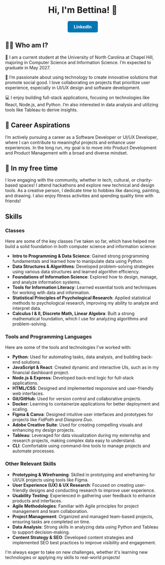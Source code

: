 # <div align="center">Hi, I'm Bettina! 👋</div>
<div align="center">
  <a href="https://www.linkedin.com/in/bettina-george/" target="_blank" style="text-decoration: none;">
    <div style="background-color: #0077B5; color: white; padding: 10px 20px; border-radius: 5px; display: inline-block; font-weight: bold;">
      LinkedIn
    </div>
</div>

## 👩‍🎓 Who am I?
🏫 I am a current student at the University of North Carolina at Chapel Hill, majoring in Computer Science and Information Science. I’m expected to graduate in May 2027.

🚀 I’m passionate about using technology to create innovative solutions that promote social good. I love collaborating on projects that prioritize user experience, especially in UI/UX design and software development.

💻 I enjoy building full-stack applications, focusing on technologies like React, Node.js, and Python. I’m also interested in data analysis and utilizing tools like Tableau to derive insights.

## 👀 Career Aspirations
I’m actively pursuing a career as a Software Developer or UI/UX Developer, where I can contribute to meaningful projects and enhance user experiences. In the long run, my goal is to move into Product Development and Product Management with a broad and diverse mindset.

## 🌱 In my free time
I love engaging with the community, whether in tech, cultural, or charity-based spaces! I attend hackathons and explore new technical and design tools. As a creative person, I dedicate time to hobbies like dancing, painting, and drawing. I also enjoy fitness activities and spending quality time with friends!



## Skills

### Classes
Here are some of the key classes I’ve taken so far, which have helped me build a solid foundation in both computer science and information science:
- **Intro to Programming & Data Science**: Gained strong programming fundamentals and learned how to manipulate data using Python.
- **Data Structures & Algorithms**: Developed problem-solving strategies using various data structures and learned algorithm efficiency.
- **Foundations of Information Science**: Explored how to design, manage, and analyze information systems.
- **Tools for Information Literacy**: Learned essential tools and techniques for working with data and information.
- **Statistical Principles of Psychological Research**: Applied statistical methods to psychological research, improving my ability to analyze and interpret data.
- **Calculus I & II, Discrete Math, Linear Algebra**: Built a strong mathematical foundation, which I use for analyzing algorithms and problem-solving.

### Tools and Programming Languages
Here are some of the tools and technologies I've worked with:
- **Python**: Used for automating tasks, data analysis, and building back-end solutions.
- **JavaScript & React**: Created dynamic and interactive UIs, such as in my financial dashboard project.
- **Node.js & Express**: Developed back-end logic for full-stack applications.
- **HTML/CSS**: Designed and implemented responsive and user-friendly web interfaces.
- **Git/GitHub**: Used for version control and collaborative projects.
- **Docker**: Learning to containerize applications for better deployment and scaling.
- **Figma & Canva**: Designed intuitive user interfaces and prototypes for projects like *FidPath* and *Diaspora Duo*.
- **Adobe Creative Suite**: Used for creating compelling visuals and enhancing my design projects.
- **Tableau**: Leveraged for data visualization during my externship and research projects, making complex data easy to understand.
- **CLI**: Comfortable using command-line tools to manage projects and automate processes.

### Other Relevant Skills
- **Prototyping & Wireframing**: Skilled in prototyping and wireframing for UI/UX projects using tools like Figma.
- **User Experience (UX) & UX Research**: Focused on creating user-friendly designs and conducting research to improve user experience.
- **Usability Testing**: Experienced in gathering user feedback to enhance products and interfaces.
- **Agile Methodologies**: Familiar with Agile principles for project management and team collaboration.
- **Project Management**: Organized and managed team-based projects, ensuring tasks are completed on time.
- **Data Analysis**: Strong skills in analyzing data using Python and Tableau to support decision-making.
- **Content Strategy & SEO**: Developed content strategies and implemented SEO best practices to improve visibility and engagement.

I'm always eager to take on new challenges, whether it's learning new technologies or applying my skills to real-world projects!


